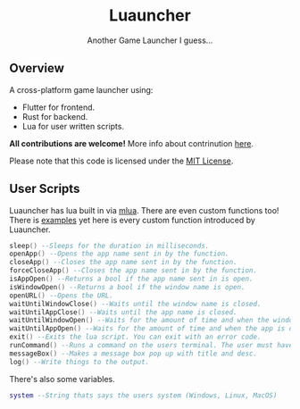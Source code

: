 <div align="center">

# Luauncher

Another Game Launcher I guess...

</div>

## Overview

A cross-platform game launcher using:
 * Flutter for frontend.
 * Rust for backend.
 * Lua for user written scripts.

**All contributions are welcome!** More info about contrinution [here](./docs/CONTRIBUTING.md).

Please note that this code is licensed under the [MIT License](./LICENSE).

## User Scripts

Luauncher has lua built in via [mlua](https://github.com/mlua-rs/mlua). There are even custom functions too! There is [examples](./examples) yet here is every custom function introduced by Luauncher.

```lua
sleep() --Sleeps for the duration in milliseconds.
openApp() --Opens the app name sent in by the function.
closeApp() --Closes the app name sent in by the function.
forceCloseApp() --Closes the app name sent in by the function.
isAppOpen() --Returns a bool if the app name sent in is open.
isWindowOpen() --Returns a bool if the window name is open.
openURL() --Opens the URL.
waitUntilWindowClose() --Waits until the window name is closed.
waitUntilAppClose() --Waits until the app name is closed.
waitUntilWindowOpen() --Waits for the amount of time and when the window opens, it continues. Returns true if it succeeded, false if it didn't.
waitUntilAppOpen() --Waits for the amount of time and when the app is opens, it continues. Returns true if it succeeded, false if it didn't.
exit() --Exits the lua script. You can exit with an error code.
runCommand() --Runs a command on the users terminal. The user must have dev mode on.
messageBox() --Makes a message box pop up with title and desc.
log() --Write things to the output.
```

There's also some variables.

```lua
system --String thats says the users system (Windows, Linux, MacOS)
```
